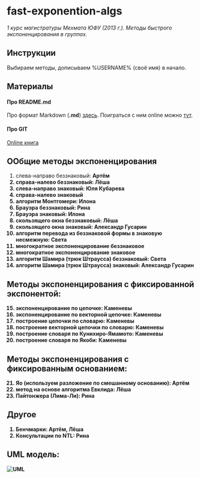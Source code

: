 fast-exponention-algs
=====================
*1 курс магистратуры Мехмата ЮФУ (2013 г.). Методы быстрого экспоненцирования в группах.*

Инструкции
----------
Выбираем методы, дописываем %USERNAME% (своё имя) в начало.

Материалы
---------

#### Про README.md
Про формат Markdown (**.md**) [здесь](https://help.github.com/articles/github-flavored-markdown).
Поиграться с ним online можно [тут](http://notepag.es/).

#### Про GIT
[Online книга](http://git-scm.com/book/ru)


ООбщие методы экспоненцирования
------------------------------

1.  слева-направо беззнаковый: <b>Артём
2.  справа-налево беззнаковый: <b>Лёша
3.  слева-направо знаковый: <b>Юля Кубарева
4.  справа-налево знаковый
5.  алгоритм Монтгомери: <b>Илона
6.  Брауэра беззнаковый: <b>Рина
7.  Брауэра знаковый: <b>Илона
8.  скользящего окна беззнаковый: <b>Лёша
9.  скользящего окна знаковый: <b>Александр Гусарин
10. алгоритм перевода из беззнаковой формы в знаковую несмежную: <b>Света
11. многократное экспоненцирование беззнаковое
12. многократное экспоненцирование знаковое
13. алгоритм Шамира (трюк Штраусса) беззнаковый: <b>Света
14. алгоритм Шамира (трюк Штраусса) знаковый: <b>Александр Гусарин

Методы экспоненцирования с фиксированной экспонентой: 
-----------------------------------------------------
15. экспоненцирование по цепочке: <b>Каменевы
16. экспоненцирование по векторной цепочке: <b>Каменевы
17. построение цепочки по словарю: <b>Каменевы
18. построение векторной цепочки по словарю: <b>Каменевы
19. построение словаря по Кунихиро-Ямамото: <b>Каменевы
20. построение словаря по Якоби: <b>Каменевы

Методы экспоненцирования с фиксированным основанием:
----------------------------------------------------
21. Яо (используем разложение по смешанному основанию): <b>Артём
22. метод на основе алгоритма Евклида: <b>Лёша
23. Пайтонжера (Лима-Ли): <b>Рина

Другое
----------------------------------------------------
1. Бенчмарки: <b>Артём, Лёша
2. Консультации по NTL: <b>Рина
 
UML модель:
----------------------------------------------------
![UML](http://app.genmymodel.com/files/_CQuxYCEAEDGA0s8pW3fAbA/fast-exponention-algs-diag.svg)
